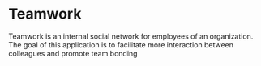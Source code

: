 # Teamwork 
Teamwork is an internal social network for employees of an organization. The goal of this
application is to facilitate more interaction between colleagues and promote team bonding
